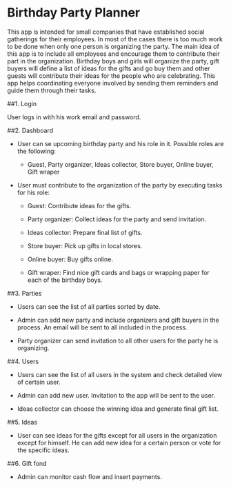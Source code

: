 # Birthday Party Planner

This app is intended for small companies that have established social gatherings for their employees. In most of the cases there is too much work to be done when only one person is organizing the party. The main idea of this app is to include all employees and encourage them to contribute their part in the organization. Birthday boys and girls will organize the party, gift buyers will define a list of ideas for the gifts and go buy them and other guests will contribute their ideas for the people who are celebrating. This app helps coordinating everyone involved by sending them reminders and guide them through their tasks.

##1. Login

  User logs in with his work email and password.

##2. Dashboard

* User can se upcoming birthday party and his role in it. Possible roles are the following:

  * Guest, Party organizer, Ideas collector, Store buyer, Online buyer, Gift wraper

* User must contribute to the organization of the party by executing tasks for his role:
  
  * Guest: Contribute ideas for the gifts.

  * Party organizer: Collect ideas for the party and send invitation.

  * Ideas collector: Prepare final list of gifts.

  * Store buyer: Pick up gifts in local stores.

  * Online buyer: Buy gifts online.

  * Gift wraper: Find nice gift cards and bags or wrapping paper for each of the birthday boys.
 
##3. Parties
  
  * Users can see the list of all parties sorted by date.
  
  * Admin can add new party and include organizers and gift buyers in the process. An email will be sent to all included in the process.
  
  * Party organizer can send invitation to all other users for the party he is organizing.
  
##4. Users
  
  * Users can see the list of all users in the system and check detailed view of certain user.

  * Admin can add new user. Invitation to the app will be sent to the user.
  
  * Ideas collector can choose the winning idea and generate final gift list.

##5. Ideas
  
  * User can see ideas for the gifts except for all users in the organization except for himself. He can add new idea for a certain person or vote for the specific ideas.

##6. Gift fond
  
  * Admin can monitor cash flow and insert payments.
